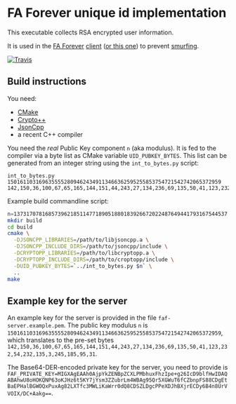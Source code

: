 # FA Forever unique id implementation

This executable collects RSA encrypted user information.

It is used in the [FA Forever](http://www.faforever.com/) [client](https://github.com/FAForever/client) ([or this one](https://github.com/FAForever/downlords-faf-client)) to prevent [smurfing](http://www.urbandictionary.com/define.php?term=smurfing).

[![Travis](https://travis-ci.org/FAForever/uid.svg?branch=master)](https://travis-ci.org/FAForever/uid)

## Build instructions
You need:
* [CMake](https://cmake.org/)
* [Crypto++](https://www.cryptopp.com/)
* [JsonCpp](https://open-source-parsers.github.io/jsoncpp-docs/doxygen/index.html)
* a recent C++ compiler

You need the _real_ Public Key component `n` (aka modulus). It is fed to the compiler via a byte list as CMake variable `UID_PUBKEY_BYTES`.
This list can be generated from an integer string using the `int_to_bytes.py` script:
```
int_to_bytes.py 15016110316963555528094624349113466362595255853754721542742065372959
142,150,36,100,67,65,165,144,151,44,243,27,134,236,69,135,50,41,123,232,54,232,135,3,245,185,95,31
```

Example build commandline script:
```bash
n=13731707816857396218511477189051880183926672022487649441793167544537
mkdir build
cd build
cmake \
  -DJSONCPP_LIBRARIES=/path/to/libjsoncpp.a \
  -DJSONCPP_INCLUDE_DIRS=/path/to/jsoncpp/include \
  -DCRYPTOPP_LIBRARIES=/path/to/libcryptopp.a \
  -DCRYPTOPP_INCLUDE_DIRS=/path/to/croptopp/include \
  -DUID_PUBKEY_BYTES=`../int_to_bytes.py $n` \
  ..
make
```

## Example key for the server

An example key for the server is provided in the file `faf-server.example.pem`.
The public key modulus `n` is `15016110316963555528094624349113466362595255853754721542742065372959`,
which translates to the pre-set bytes `142,150,36,100,67,65,165,144,151,44,243,27,134,236,69,135,50,41,123,232,54,232,135,3,245,185,95,31`.

The Base64-DER-encoded private key for the server, you need to provide is
`FAF_PRIVATE_KEY=MIGXAgEAAh0AjpYkZENBpZCXLPMbhuxFhzIpe+g26IcD9blfHwIDAQABAhwU8oHOKQNP63oKJHz6t5KY7jYsm3ZZubrLm4WBAg95Qr5XGWuT6fCZbnpFS88CDgEtBaEPHalBGWOQxPuxAg82LXTfc3MWLiKaWrr0dQ8CDSZLDgcPPeXDJhBXjrECDy6B4n8UrVVOIX/DC+Aakg==`.
